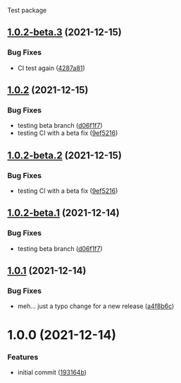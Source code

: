 Test package

## [1.0.2-beta.3](https://github.com/SasSam/test-package-with-sr/compare/v1.0.2-beta.2...v1.0.2-beta.3) (2021-12-15)


### Bug Fixes

* CI test again ([4287a81](https://github.com/SasSam/test-package-with-sr/commit/4287a814591266d11b34968a978e664fe60bc1dc))

## [1.0.2](https://github.com/SasSam/test-package-with-sr/compare/v1.0.1...v1.0.2) (2021-12-15)


### Bug Fixes

* testing beta branch ([d06f1f7](https://github.com/SasSam/test-package-with-sr/commit/d06f1f7f7626156289234b54f8c64c0609a10150))
* testing CI with a beta fix ([9ef5216](https://github.com/SasSam/test-package-with-sr/commit/9ef52169acdaa0b83d4a4e6cdce9ec0a085d56e1))

## [1.0.2-beta.2](https://github.com/SasSam/test-package-with-sr/compare/v1.0.2-beta.1...v1.0.2-beta.2) (2021-12-15)


### Bug Fixes

* testing CI with a beta fix ([9ef5216](https://github.com/SasSam/test-package-with-sr/commit/9ef52169acdaa0b83d4a4e6cdce9ec0a085d56e1))

## [1.0.2-beta.1](https://github.com/SasSam/test-package-with-sr/compare/v1.0.1...v1.0.2-beta.1) (2021-12-14)


### Bug Fixes

* testing beta branch ([d06f1f7](https://github.com/SasSam/test-package-with-sr/commit/d06f1f7f7626156289234b54f8c64c0609a10150))

## [1.0.1](https://github.com/SasSam/test-package-with-sr/compare/v1.0.0...v1.0.1) (2021-12-14)


### Bug Fixes

* meh... just a typo change for a new release ([a4f8b6c](https://github.com/SasSam/test-package-with-sr/commit/a4f8b6c6b599225c465b1086e85f6c3cf78f0867))

# 1.0.0 (2021-12-14)


### Features

* initial commit ([193164b](https://github.com/SasSam/test-package-with-sr/commit/193164b7d033f002ed80e878c1ddeeed4b32c3f8))
